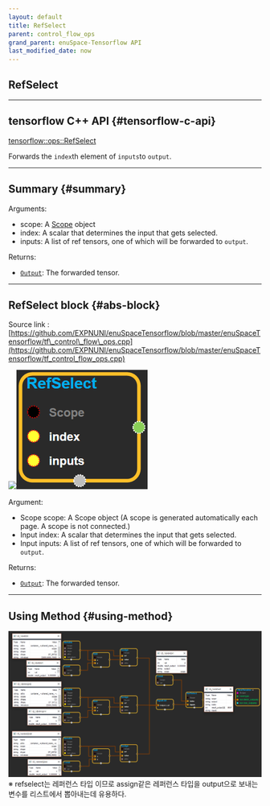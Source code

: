 ```yaml
--- 
layout: default 
title: RefSelect 
parent: control_flow_ops 
grand_parent: enuSpace-Tensorflow API 
last_modified_date: now 
--- 
```


## RefSelect

---

## tensorflow C++ API {#tensorflow-c-api}

[tensorflow::ops::RefSelect](https://www.tensorflow.org/api_docs/cc/class/tensorflow/ops/ref-select.html)

Forwards the `index`th element of `inputs`to `output`.

---

## Summary {#summary}

Arguments:

* scope: A [Scope](https://www.tensorflow.org/api_docs/cc/class/tensorflow/scope.html#classtensorflow_1_1_scope) object
* index: A scalar that determines the input that gets selected.
* inputs: A list of ref tensors, one of which will be forwarded to `output`.

Returns:

* [`Output`](https://www.tensorflow.org/api_docs/cc/class/tensorflow/output.html#classtensorflow_1_1_output): The forwarded tensor.

---

## RefSelect block {#abs-block}

Source link :[https://github.com/EXPNUNI/enuSpaceTensorflow/blob/master/enuSpaceTensorflow/tf\_control\_flow\_ops.cpp](https://github.com/EXPNUNI/enuSpaceTensorflow/blob/master/enuSpaceTensorflow/tf_control_flow_ops.cpp)

![](./assets/tf_control_flow_ops/refselect1.png)![](/assets/control_flow_ops/refselect1.png)

Argument:

* Scope scope: A Scope object \(A scope is generated automatically each page. A scope is not connected.\)
* Input index: A scalar that determines the input that gets selected.
* Input inputs: A list of ref tensors, one of which will be forwarded to `output`.

Returns:

* [`Output`](#): The forwarded tensor.

---

## Using Method {#using-method}

![](./assets/control_flow_ops/refselect2.png)※ refselect는 레퍼런스 타입 이므로 assign같은 레퍼런스 타입을 output으로 보내는 변수를 리스트에서 뽑아내는데 유용하다.


